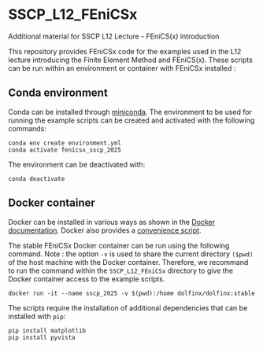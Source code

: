 # SSCP_L12_FEniCSx
Additional material for SSCP L12 Lecture - FEniCS(x) introduction

This repository provides FEniCSx code for the examples used in the L12 lecture introducing the Finite Element Method and FEniCS(x).
These scripts can be run within an environment or container with FEniCSx installed :

## Conda environment
Conda can be installed through [miniconda](https://www.anaconda.com/docs/getting-started/miniconda/install#quickstart-install-instructions).
The environment to be used for running the example scripts can be created and activated with the following commands: 
```
conda env create environment.yml
conda activate fenicsx_sscp_2025
```
The environment can be deactivated with:
```
conda deactivate
```

## Docker container
Docker can be installed in various ways as shown in the [Docker documentation](https://docs.docker.com/).
Docker also provides a [convenience script](https://docs.docker.com/engine/install/ubuntu/#install-using-the-convenience-script).

The stable FEniCSx Docker container can be run using the following command.
Note : the option `-v` is used to share the current directory `($pwd)` of the host machine with the Docker container. Therefore, we recommand to run the command within the `SSCP_L12_FEniCSx` directory to give the Docker container access to the example scripts.

```
docker run -it --name sscp_2025 -v $(pwd):/home dolfinx/dolfinx:stable
```
The scripts require the installation of additional dependencies that can be installed with `pip`:
```
pip install matplotlib
pip install pyvista
```